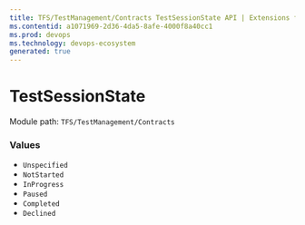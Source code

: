 ```yaml
---
title: TFS/TestManagement/Contracts TestSessionState API | Extensions for Azure DevOps Services
ms.contentid: a1071969-2d36-4da5-8afe-4000f8a40cc1
ms.prod: devops
ms.technology: devops-ecosystem
generated: true
---
```


# TestSessionState

Module path: `TFS/TestManagement/Contracts`


### Values

* `Unspecified` 
* `NotStarted` 
* `InProgress` 
* `Paused` 
* `Completed` 
* `Declined`
